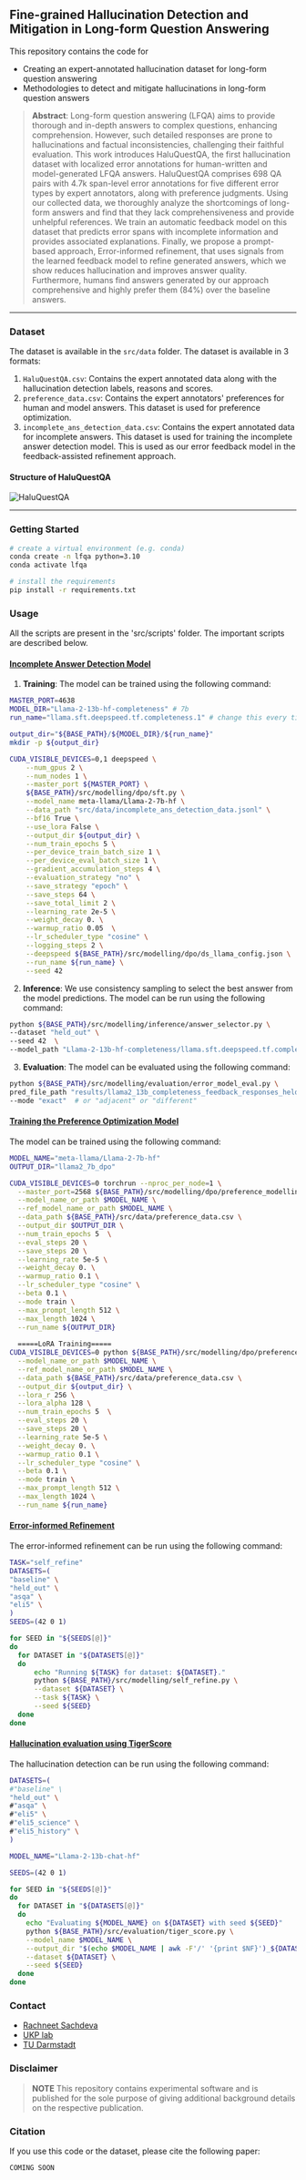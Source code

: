 ## Fine-grained Hallucination Detection and Mitigation in Long-form Question Answering

This repository contains the code for 

* Creating an expert-annotated hallucination dataset for long-form question answering
* Methodologies to detect and mitigate hallucinations in long-form question answers

>**Abstract**:
Long-form question answering (LFQA) aims to provide thorough and in-depth answers to complex questions, enhancing comprehension.
However, such detailed responses are prone to hallucinations and factual inconsistencies, challenging their faithful evaluation. 
This work introduces HaluQuestQA, the first hallucination dataset with localized error annotations for human-written and model-generated LFQA answers. HaluQuestQA comprises 698 QA pairs with 4.7k span-level error annotations for five different error types by expert annotators, along with preference judgments. Using our collected data, we thoroughly analyze the shortcomings of long-form answers and find that they lack comprehensiveness and provide unhelpful references. We train an automatic feedback model on this dataset that predicts error spans with incomplete information and provides associated explanations. Finally, we propose a prompt-based approach, Error-informed refinement, that uses signals from the learned feedback model to refine generated answers, which we show reduces hallucination and improves answer quality. Furthermore, humans find answers generated by our approach comprehensive and highly prefer them (84%) over the baseline answers.

---

### Dataset
The dataset is available in the `src/data` folder. The dataset is available in 3 formats:

1. `HaluQuestQA.csv`: Contains the expert annotated data along with the hallucination detection labels, reasons and scores.
2. `preference_data.csv`: Contains the expert annotators' preferences for human and model answers. This dataset is used
for preference optimization.
3. `incomplete_ans_detection_data.csv`: Contains the expert annotated data for incomplete answers. This dataset is used for 
training the incomplete answer detection model. This is used as our error feedback model in the feedback-assisted refinement approach.

#### Structure of HaluQuestQA

![HaluQuestQA](https://github.com/UKPLab/lfqa-hallucination/blob/master/images/haluquestqa_sample.png?raw=true)

---

### Getting Started
```bash
# create a virtual environment (e.g. conda)
conda create -n lfqa python=3.10
conda activate lfqa

# install the requirements
pip install -r requirements.txt
```

### Usage
All the scripts are present in the 'src/scripts' folder. The important scripts are described below.

#### <ins>Incomplete Answer Detection Model</ins>

1. **Training**: The model can be trained using the following command:

```bash
MASTER_PORT=4638
MODEL_DIR="Llama-2-13b-hf-completeness" # 7b
run_name="llama.sft.deepspeed.tf.completeness.1" # change this every time you run a new experiment

output_dir="${BASE_PATH}/${MODEL_DIR}/${run_name}"
mkdir -p ${output_dir}

CUDA_VISIBLE_DEVICES=0,1 deepspeed \
    --num_gpus 2 \
    --num_nodes 1 \
    --master_port ${MASTER_PORT} \
    ${BASE_PATH}/src/modelling/dpo/sft.py \
    --model_name meta-llama/Llama-2-7b-hf \
    --data_path "src/data/incomplete_ans_detection_data.jsonl" \
    --bf16 True \
    --use_lora False \
    --output_dir ${output_dir} \
    --num_train_epochs 5 \
    --per_device_train_batch_size 1 \
    --per_device_eval_batch_size 1 \
    --gradient_accumulation_steps 4 \
    --evaluation_strategy "no" \
    --save_strategy "epoch" \
    --save_steps 64 \
    --save_total_limit 2 \
    --learning_rate 2e-5 \
    --weight_decay 0. \
    --warmup_ratio 0.05  \
    --lr_scheduler_type "cosine" \
    --logging_steps 2 \
    --deepspeed ${BASE_PATH}/src/modelling/dpo/ds_llama_config.json \
    --run_name ${run_name} \
    --seed 42 
```

2. **Inference**: We use consistency sampling to select the best answer from the model predictions. The model can be run using the following command:

```bash
python ${BASE_PATH}/src/modelling/inference/answer_selector.py \
--dataset "held_out" \
--seed 42  \
--model_path "Llama-2-13b-hf-completeness/llama.sft.deepspeed.tf.completeness.1" 
```

3. **Evaluation**: The model can be evaluated using the following command:

```bash
python ${BASE_PATH}/src/modelling/evaluation/error_model_eval.py \
pred_file_path "results/llama2_13b_completeness_feedback_responses_held_out_seed_42_all.jsonl" \
--mode "exact"  # or "adjacent" or "different"
```

#### <ins>Training the Preference Optimization Model</ins>
The model can be trained using the following command:

```bash 
MODEL_NAME="meta-llama/Llama-2-7b-hf"
OUTPUT_DIR="llama2_7b_dpo"

CUDA_VISIBLE_DEVICES=0 torchrun --nproc_per_node=1 \
  --master_port=2568 ${BASE_PATH}/src/modelling/dpo/preference_modelling.py \
  --model_name_or_path $MODEL_NAME \
  --ref_model_name_or_path $MODEL_NAME \
  --data_path ${BASE_PATH}/src/data/preference_data.csv \
  --output_dir $OUTPUT_DIR \
  --num_train_epochs 5  \
  --eval_steps 20 \
  --save_steps 20 \
  --learning_rate 5e-5 \
  --weight_decay 0. \
  --warmup_ratio 0.1 \
  --lr_scheduler_type "cosine" \
  --beta 0.1 \
  --mode train \
  --max_prompt_length 512 \
  --max_length 1024 \
  --run_name ${OUTPUT_DIR}
  
  =====LoRA Training=====
CUDA_VISIBLE_DEVICES=0 python ${BASE_PATH}/src/modelling/dpo/preference_modelling.py \
  --model_name_or_path $MODEL_NAME \
  --ref_model_name_or_path $MODEL_NAME \
  --data_path ${BASE_PATH}/src/data/preference_data.csv \
  --output_dir ${output_dir} \
  --lora_r 256 \
  --lora_alpha 128 \
  --num_train_epochs 5  \
  --eval_steps 20 \
  --save_steps 20 \
  --learning_rate 5e-5 \
  --weight_decay 0. \
  --warmup_ratio 0.1 \
  --lr_scheduler_type "cosine" \
  --beta 0.1 \
  --mode train \
  --max_prompt_length 512 \
  --max_length 1024 \
  --run_name ${run_name}
```


#### <ins>Error-informed Refinement</ins>
The error-informed refinement can be run using the following command:

```bash
TASK="self_refine"
DATASETS=(
"baseline" \
"held_out" \
"asqa" \
"eli5" \
)
SEEDS=(42 0 1)

for SEED in "${SEEDS[@]}"
do
  for DATASET in "${DATASETS[@]}"
  do
      echo "Running ${TASK} for dataset: ${DATASET}."
      python ${BASE_PATH}/src/modelling/self_refine.py \
      --dataset ${DATASET} \
      --task ${TASK} \
      --seed ${SEED}
  done
done
```

#### <ins>Hallucination evaluation using TigerScore</ins>

The hallucination detection can be run using the following command:

```bash
DATASETS=(
#"baseline" \
"held_out" \
#"asqa" \
#"eli5" \
#"eli5_science" \
#"eli5_history" \
)

MODEL_NAME="Llama-2-13b-chat-hf"

SEEDS=(42 0 1)

for SEED in "${SEEDS[@]}"
do
  for DATASET in "${DATASETS[@]}"
  do
    echo "Evaluating ${MODEL_NAME} on ${DATASET} with seed ${SEED}"
    python ${BASE_PATH}/src/evaluation/tiger_score.py \
    --model_name $MODEL_NAME \
    --output_dir "$(echo $MODEL_NAME | awk -F'/' '{print $NF}')_${DATASET}_seed_${SEED}.jsonl"  \
    --dataset ${DATASET} \
    --seed ${SEED}
  done
done
```

### Contact

- [Rachneet Sachdeva](https://github.com/Rachneet)
- [UKP lab](https://www.ukp.tu-darmstadt.de/)
- [TU Darmstadt](https://www.tu-darmstadt.de/)

### Disclaimer

> **NOTE**
> This repository contains experimental software and is published for the sole purpose of giving additional background
> details on the respective publication.

### Citation
If you use this code or the dataset, please cite the following paper:

```
COMING SOON
```